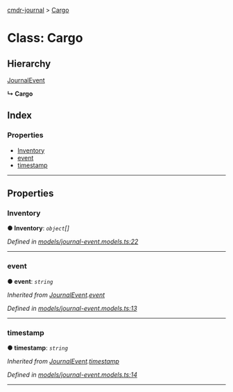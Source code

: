 [cmdr-journal](../README.md) > [Cargo](../classes/cargo.md)



# Class: Cargo

## Hierarchy


 [JournalEvent](journalevent.md)

**↳ Cargo**







## Index

### Properties

* [Inventory](cargo.md#inventory)
* [event](cargo.md#event)
* [timestamp](cargo.md#timestamp)



---
## Properties
<a id="inventory"></a>

###  Inventory

**●  Inventory**:  *`object`[]* 

*Defined in [models/journal-event.models.ts:22](https://github.com/chrisbruford/cmdr-journal/blob/1e4d048/src/models/journal-event.models.ts#L22)*





___

<a id="event"></a>

###  event

**●  event**:  *`string`* 

*Inherited from [JournalEvent](journalevent.md).[event](journalevent.md#event)*

*Defined in [models/journal-event.models.ts:13](https://github.com/chrisbruford/cmdr-journal/blob/1e4d048/src/models/journal-event.models.ts#L13)*





___

<a id="timestamp"></a>

###  timestamp

**●  timestamp**:  *`string`* 

*Inherited from [JournalEvent](journalevent.md).[timestamp](journalevent.md#timestamp)*

*Defined in [models/journal-event.models.ts:14](https://github.com/chrisbruford/cmdr-journal/blob/1e4d048/src/models/journal-event.models.ts#L14)*





___


